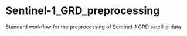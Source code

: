 # Sentinel-1_GRD_preprocessing
Standard workflow for the preprocessing of Sentinel-1 GRD satellite data
